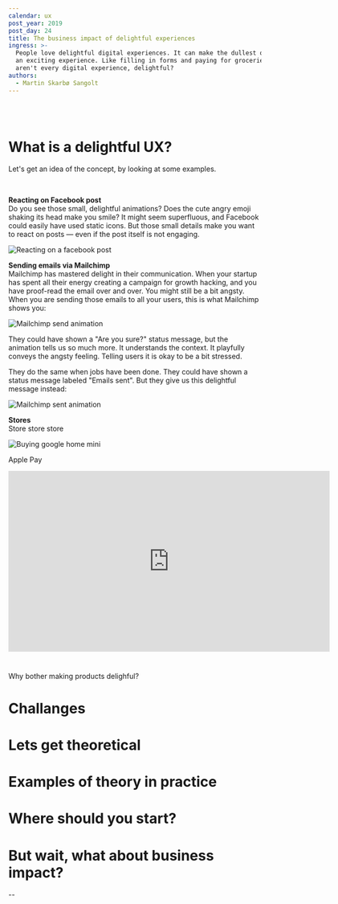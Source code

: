 ```yaml
---
calendar: ux
post_year: 2019
post_day: 24
title: The business impact of delightful experiences
ingress: >-
  People love delightful digital experiences. It can make the dullest of tasks —
  an exciting experience. Like filling in forms and paying for groceries. So why
  aren't every digital experience, delightful?
authors:
  - Martin Skarbø Sangolt
---
```

<br/>
<br/>

# What is a delightful UX?

Let's get an idea of the concept, by looking at some examples.

<br/>

**Reacting on Facebook post**\
Do you see those small, delightful animations? Does the cute angry emoji shaking its head make you smile? It might seem superfluous, and Facebook could easily have used static icons. But those small details make you want to react on posts — even if the post itself is not engaging.


![Reacting on a facebook post](/assets/ezgif-7-eb52c18c430b.gif)



**Sending emails via Mailchimp**\
Mailchimp has mastered delight in their communication. When your startup has spent all their energy creating a campaign for growth hacking, and you have proof-read the email over and over. You might still be a bit angsty. When you are sending those emails to all your users, this is what Mailchimp shows you:

![Mailchimp send animation](/assets/tumblr_ni78rfkazf1qea4hso1_500.gif)

They could have shown a "Are you sure?" status message, but the animation tells us so much more. It understands the context. It playfully conveys the angsty feeling. Telling users it is okay to be a bit stressed.

They do the same when jobs have been done. They could have shown a status message labeled "Emails sent". But they give us this delightful message instead:

![Mailchimp sent animation](/assets/d21a7c71fe9cd8abdaa52c619ecb9362.gif)

**Stores**\
Store store store

![Buying google home mini](/assets/googleux24b.png)

Apple Pay

<iframe src="https://player.vimeo.com/video/381027133" width="640" height="360" frameborder="0" allow="autoplay; fullscreen" allowfullscreen></iframe>

# 

Why bother making products delighful?

# Challanges

# Lets get theoretical

# Examples of theory in practice

# Where should you start?

# But wait, what about business impact?

\--
